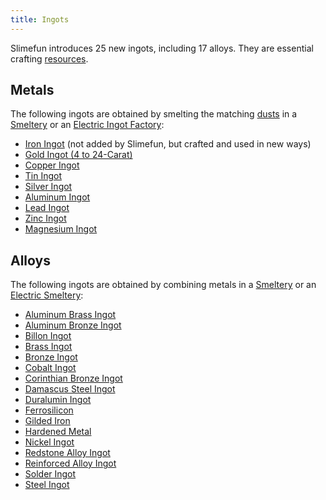 ```yaml
---
title: Ingots
---
```


Slimefun introduces 25 new ingots, including 17 alloys. They are essential crafting [resources](/docs/Slimefun/Resources).

## Metals

The following ingots are obtained by smelting the matching [dusts](Dusts) in a [Smeltery](Smeltery) or an [Electric Ingot Factory](Electric-Ingot-Factory):

* [Iron Ingot](Iron-Ingot) (not added by Slimefun, but crafted and used in new ways)
* [Gold Ingot (4 to 24-Carat)](Gold-Ingot)
* [Copper Ingot](Copper-Ingot)
* [Tin Ingot](Tin-Ingot)
* [Silver Ingot](Silver-Ingot)
* [Aluminum Ingot](Aluminum-Ingot)
* [Lead Ingot](Lead-Ingot)
* [Zinc Ingot](Zinc-Ingot)
* [Magnesium Ingot](Magnesium-Ingot)

## Alloys

The following ingots are obtained by combining metals in a [Smeltery](Smeltery) or an [Electric Smeltery](Electric-Smeltery):

* [Aluminum Brass Ingot](Aluminum-Brass-Ingot)
* [Aluminum Bronze Ingot](Aluminum-Bronze-Ingot)
* [Billon Ingot](Billon-Ingot)
* [Brass Ingot](Brass-Ingot)
* [Bronze Ingot](Bronze-Ingot)
* [Cobalt Ingot](Cobalt-Ingot)
* [Corinthian Bronze Ingot](Corinthian-Bronze-Ingot)
* [Damascus Steel Ingot](Damascus-Steel-Ingot)
* [Duralumin Ingot](Duralumin-Ingot)
* [Ferrosilicon](Ferrosilicon)
* [Gilded Iron](Gilded-Iron)
* [Hardened Metal](Hardened-Metal)
* [Nickel Ingot](Nickel-Ingot)
* [Redstone Alloy Ingot](Redstone-Alloy-Ingot)
* [Reinforced Alloy Ingot](Reinforced-Alloy-Ingot)
* [Solder Ingot](Solder-Ingot)
* [Steel Ingot](Steel-Ingot)
